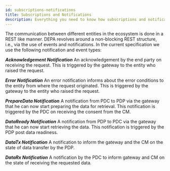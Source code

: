 ```yaml
---
id: subscriptions-notifications
title: Subscriptions and Notifications
description: Everything you need to know how subscriptions and notifications work within the consent framework
---
```


The communication between different entities in the ecosystem is done in a REST like manner. DEPA revolves around a non-blocking REST structure, i.e., via the use of events and notifications. In the current specification we use the following notification and event types:

**_Acknowledgement Notification_**
An acknowledgement by the end party on receiving the request. This is triggered by the gateway to the entity who raised the request.

**_Error Notification_**
An error notification informs about the error conditions to the entity from where the request originated. This is triggered by the gateway to the entity who raised the request.

**_PrepareData Notification_**
A notification from PDC to PDP via the gateway that he can now start preparing the data for retrieval. This notification is triggered by the PDC on receiving the consent from the CM.

**_DataReady Notification_**
A notification from PDP to PDC via the gateway that he can now start retrieving the data. This notification is triggered by the PDP post data readiness.

**_DataTx Notification_**
A notification to inform the gateway and the CM on the state of data transfer by the PDP.

**_DataRx Notification_**
A notification by the PDC to inform gateway and CM on the state of receiving the requested data.
